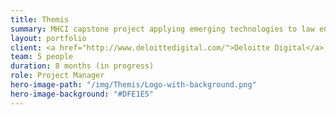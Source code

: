 ```yaml
---
title: Themis
summary: MHCI capstone project applying emerging technologies to law enforcement.
layout: portfolio
client: <a href="http://www.deloittedigital.com/">Deloitte Digital</a>
team: 5 people
duration: 8 months (in progress)
role: Project Manager
hero-image-path: "/img/Themis/Logo-with-background.png"
hero-image-background: "#DFE1E5"
---
```


